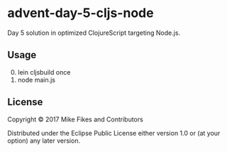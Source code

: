 # advent-day-5-cljs-node

Day 5 solution in optimized ClojureScript targeting Node.js.

## Usage

0. lein cljsbuild once
0. node main.js

## License

Copyright © 2017 Mike Fikes and Contributors

Distributed under the Eclipse Public License either version 1.0 or (at
your option) any later version.

